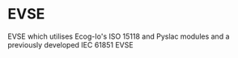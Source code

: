 # EVSE
EVSE which utilises Ecog-Io's ISO 15118 and Pyslac modules and a previously developed IEC 61851 EVSE
